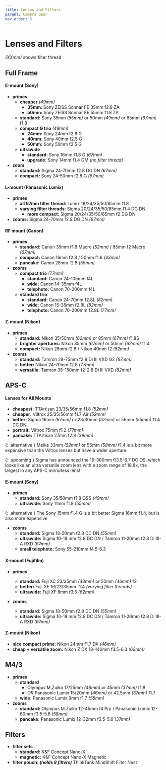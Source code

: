 ```yaml
---
title: Lenses and Filters
parent: Camera Gear
nav_order: 3
---
```

# Lenses and Filters

*(XXmm)* shows filter thread

## Full Frame

#### E-mount (Sony)

- **primes**
	- **cheaper** *(49mm)*
		- **35mm:** Sony ZEISS Sonnar FE 35mm f2.8 ZA
		- **50mm:** Sony ZEISS Sonnar FE 55mm f1.8 ZA
	- **standard:** Sony 35mm *(55mm)* or 50mm *(49mm)* or 85mm *(67mm)* f1.8
	- **compact G trio** *(49mm)*
		- **24mm:** Sony 24mm f2.8 G
		- **40mm:** Sony 40mm f2.5 G
		- **50mm:** Sony 50mm f2.5 G
	- **ultrawide** 
		- **standard:** Sony 16mm f1.8 G *(67mm)*
		- **upgrade:** Sony 14mm f1.4 GM *(no filter thread)*
- **zoom** 
	- **standard:** Sigma 24-70mm f2.8 DG DN *(67mm)*
	- **compact:** Sony 24-50mm f2.8 G *(67mm)*

#### L-mount (Panasonic Lumix)

- **primes** 
	- **all 67mm filter thread:** Lumix 18/24/35/50/85mm f1.8
	- **varying filter threads:** Sigma 20/24/35/50/85mm f1.4 DG DN
		- **more compact:** Sigma 20/24/35/50/65mm f2 DG DN
- **zooms:** Sigma 24-70mm f2.8 DG DN *(67mm)*

#### RF mount (Canon)

- **primes**
	- **standard:** Canon 35mm f1.8 Macro *(52mm)* / 85mm f2 Macro *(67mm)*
	- **compact:** Canon 16mm f2.8 / 50mm f1.8 *(43mm)*
	- **pancake:** Canon 28mm f2.8 *(55mm)*
- **zooms** 
	- **compact trio** *(77mm)*
		- **standard:** Canon 24-105mm f4L
		- **wide:** Canon 14-35mm f4L
		- **telephoto:** Canon 70-200mm f4L
	- **standard trio**
		- **standard:** Canon 24-70mm f2.8L  *(82mm)*
		- **wide:** Canon 15-35mm f2.8L *(82mm)*
		- **telephoto:** Canon 70-200mm f2.8L *(77mm)*

#### Z-mount (Nikon)

- **primes**
	- **standard:** Nikon 35/50mm *(62mm)* or 85mm *(67mm)* f1.8S
	- **brighter apertures:** Nikon 35mm *(67mm)* or 50mm *(62mm)* f1.4
	- **compact:** Nikon 28mm f2.8 / Nikon 40mm f2 *(52mm)*
- **zooms** 
	- **standard:** Tamron 28-75mm f2.8 Di III VXD G2 *(67mm)*
	- **better:** Nikon 24-70mm f2.8 *(77mm)*
	- **versatile:** Tamron 35-150mm f2-2.8 Di III VXD *(82mm)*

## APS-C

#### Lenses for All Mounts

- **cheapest:** TTArtisan 23/35/56mm f1.8 *(52mm)*
- **cheaper:** Viltrox 25/35/56mm f1.7 Air *(52mm)*
- **better:** Sigma 16mm *(67mm)* or 23/30mm *(52mm)* or 56mm *(55mm)* f1.4 DC DN
- **portrait:** Viltrox 75mm f1.2 *(77mm)*
- **pancake:** TTArtisan 27mm f2.8 *(39mm)*

{: .alternative }
Meike 33mm *(52mm)* or 55mm *(58mm)* f1.4 is a bit more expensive than the Viltrox lenses but have a wider aperture

{: .upcoming }
Sigma has announced the 16-300mm f/3.5-6.7 DC OS, which looks like an ultra versatile zoom lens with a zoom range of 18.8x, the largest in any APS-C mirrorless lens!

#### E-mount (Sony)

- **primes** 
	- **standard:** Sony 35/50mm f1.8 OSS *(49mm)*
	- **ultrawide:** Sony 11mm f1.8 *(55mm)*

{: .alternative }
The Sony 15mm f1.4 G is a bit better Sigma 16mm f1.4, but is also more expensive

- **zooms**
	- **standard:** Sigma 18-50mm f2.8 DC DN *(55mm)*
	- **ultrawide:** Sigma 10-18 mm f2.8 DC DN / Tamron 11-20mm f2.8 Di III-A RXD *(67mm)* 
	- **small telephoto:** Sony 55-210mm f4.5-6.3

#### X-mount (Fujifilm)

- **primes** 
	- **standard:** Fuji XC 23/35mm  *(43mm)* or 50mm *(46mm)* f2
	- **better:** Fuji XF 16/23/35mm f1.4 *(varying filter threads)*
	- **ultrawide:** Fuji XF 8mm f3.5 *(62mm)*

- **zooms** 
	- **standard:** Sigma 18-50mm f2.8 DC DN *(55mm)*
	- **ultrawide:** Sigma 10-18 mm f2.8 DC DN / Tamron 11-20mm f2.8 Di III-A RXD *(67mm)* 

#### Z-mount (Nikon)

- **nice compact prime:** Nikon 24mm f1.7 DX *(46mm)*
- **cheap + versatile zoom:** Nikon Z DX 18-140mm f3.5-6.3 *(62mm)*

## M4/3

- **primes**
	- **standard**
		- Olympus M.Zuiko 17/25mm *(46mm)* or 45mm *(37mm)* f1.8
		- *OR* Panasonic Lumix 15/20mm *(46mm)* or 42.5mm *(37mm)* f1.7
	- **wide:** Panasonic Lumix 9mm f1.7 *(55mm)*
- **zooms**
	- **standard:** Olympus M.Zuiko 12-45mm f4 Pro / Panasonic Lumix 12-60mm f3.5-5.6 *(58mm)*
	- **pancake:** Panasonic Lumix 12-32mm f3.5-5.6 *(37mm)*

## Filters

- **filter sets**
	- **standard:** K&F Concept Nano-X
	- **magnetic:** K&F Concept Nano-X Magnetic
- **filter pouch: *(holds 8 filters)*** ThinkTank MindShift Filter Nest
